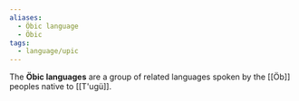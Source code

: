 ```yaml
---
aliases:
  - Öbic language
  - Öbic
tags:
  - language/upic
---
```

The **Öbic languages** are a group of related languages spoken by the [[Öb]] peoples native to [[T'ugü]]. 
